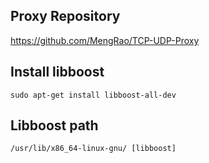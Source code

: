 ## Proxy Repository

https://github.com/MengRao/TCP-UDP-Proxy


## Install libboost
    sudo apt-get install libboost-all-dev

## Libboost path

    /usr/lib/x86_64-linux-gnu/ [libboost]